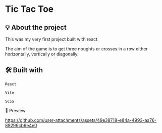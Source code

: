 # Tic Tac Toe

## 💡 About the project

This was my very first project built with react. 

The aim of the game is to get three noughts or crosses in a row either horizontally, vertically or diagonally.

## 🛠️ Built with

```React```

```Vite```

```SCSS```

🎥 Preview

https://github.com/user-attachments/assets/49e38718-e84a-4993-aa76-88296cb6e4e0
